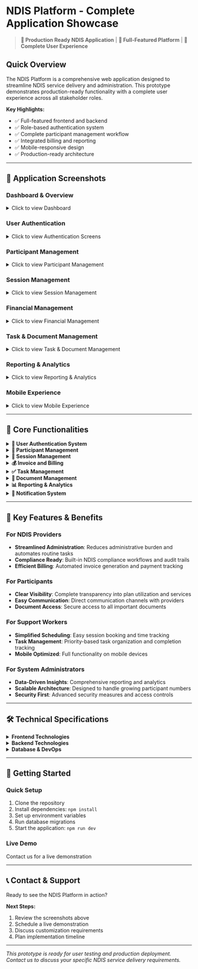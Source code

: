 # NDIS Platform - Complete Application Showcase

> **🚀 Production Ready NDIS Application** | **📱 Full-Featured Platform** | **🎯 Complete User Experience**

## Quick Overview

The NDIS Platform is a comprehensive web application designed to streamline NDIS service delivery and administration. This prototype demonstrates production-ready functionality with a complete user experience across all stakeholder roles.

**Key Highlights:**
- ✅ Full-featured frontend and backend
- ✅ Role-based authentication system
- ✅ Complete participant management workflow
- ✅ Integrated billing and reporting
- ✅ Mobile-responsive design
- ✅ Production-ready architecture

---

## 📱 Application Screenshots

### Dashboard & Overview
<details>
<summary>Click to view Dashboard</summary>

![Dashboard](./screenshots/1.png)
*Main dashboard showing key metrics and quick actions*

</details>

### User Authentication
<details>
<summary>Click to view Authentication Screens</summary>

![Login Screen](./screenshots/2.png)
*Secure login with multiple authentication options*

![Registration](./screenshots/3.png)
*User registration with role-based access*

</details>

### Participant Management
<details>
<summary>Click to view Participant Management</summary>

![Participant List](./screenshots/4.png)
*Comprehensive participant directory*

![Participant Profile](./screenshots/5.png)
*Detailed participant information and NDIS plan tracking*

![Plan Management](./screenshots/6.png)
*NDIS plan tracking and budget management*

</details>

### Session Management
<details>
<summary>Click to view Session Management</summary>

![Session Booking](./screenshots/7.png)
*Intuitive session scheduling interface*

![Session History](./screenshots/8.png)
*Complete session tracking and history*

![Time Tracking](./screenshots/9.png)
*Real-time session tracking for support workers*

</details>

### Financial Management
<details>
<summary>Click to view Financial Management</summary>

![Invoice Generation](./screenshots/10.png)
*Automated invoice generation from sessions*

![Financial Reports](./screenshots/11.png)
*Comprehensive financial reporting dashboard*

![Payment Tracking](./screenshots/12.png)
*Payment status and NDIS claim tracking*

</details>

### Task & Document Management
<details>
<summary>Click to view Task & Document Management</summary>

![Task Management](./screenshots/13.png)
*Priority-based task organization and tracking*

![Document Storage](./screenshots/14.png)
*Secure document management with version control*

</details>

### Reporting & Analytics
<details>
<summary>Click to view Reporting & Analytics</summary>

![Analytics Dashboard](./screenshots/15.png)
*Data-driven insights and performance metrics*

![Custom Reports](./screenshots/16.png)
*Flexible report generation tools*

</details>

### Mobile Experience
<details>
<summary>Click to view Mobile Experience</summary>

![Mobile Dashboard](./screenshots/17.png)
*Fully responsive mobile interface*

![Mobile Navigation](./screenshots/18.png)
*Optimized mobile navigation and UX*

</details>

---

## 🎯 Core Functionalities

<details>
<summary><strong>👤 User Authentication System</strong></summary>

- Login with email/password
- Social login (Google, Microsoft)
- Role-based access (Admin, Provider, Support Worker, Participant)
- Password reset functionality
- Session management with JWT

</details>

<details>
<summary><strong>🏥 Participant Management</strong></summary>

- Participant registration and profile management
- NDIS plan tracking and management
- Plan expiry notifications
- Document storage for participant records
- Comprehensive participant information dashboard

</details>

<details>
<summary><strong>📅 Session Management</strong></summary>

- Schedule and track support sessions
- Session approval workflow
- Service booking management
- Session history and reporting
- Time tracking for support workers

</details>

<details>
<summary><strong>💰 Invoice and Billing</strong></summary>

- Generate invoices from sessions
- Track payment status
- Financial reporting
- NDIS claim integration
- Export financial data

</details>

<details>
<summary><strong>✅ Task Management</strong></summary>

- Create and assign tasks
- Track task completion
- Task notifications and reminders
- Priority-based task organization

</details>

<details>
<summary><strong>📄 Document Management</strong></summary>

- Upload and store participant documents
- Document version control
- Document sharing and permissions
- Document categories and tagging

</details>

<details>
<summary><strong>📊 Reporting & Analytics</strong></summary>

- Dashboard with key performance metrics
- Financial reports
- Service delivery statistics
- Plan utilization tracking
- Custom report generation

</details>

<details>
<summary><strong>🔔 Notification System</strong></summary>

- Real-time notifications
- Email notifications
- Plan expiry alerts
- Session approval notifications
- System notifications

</details>

---

## 🌟 Key Features & Benefits

### For NDIS Providers
- **Streamlined Administration**: Reduces administrative burden and automates routine tasks
- **Compliance Ready**: Built-in NDIS compliance workflows and audit trails
- **Efficient Billing**: Automated invoice generation and payment tracking

### For Participants
- **Clear Visibility**: Complete transparency into plan utilization and services
- **Easy Communication**: Direct communication channels with providers
- **Document Access**: Secure access to all important documents

### For Support Workers
- **Simplified Scheduling**: Easy session booking and time tracking
- **Task Management**: Priority-based task organization and completion tracking
- **Mobile Optimized**: Full functionality on mobile devices

### For System Administrators
- **Data-Driven Insights**: Comprehensive reporting and analytics
- **Scalable Architecture**: Designed to handle growing participant numbers
- **Security First**: Advanced security measures and access controls

---

## 🛠 Technical Specifications

<details>
<summary><strong>Frontend Technologies</strong></summary>

- **Framework**: Vue.js 3.x
- **State Management**: Pinia 2.x
- **Router**: Vue Router 4.x
- **UI Components**: Custom component library
- **CSS Framework**: Tailwind CSS 3.x
- **Build Tool**: Vite 5.x
- **HTTP Client**: Axios 1.x
- **Icons**: Heroicons
- **Design**: Mobile and desktop optimized

</details>

<details>
<summary><strong>Backend Technologies</strong></summary>

- **Runtime**: Node.js 18.x
- **Framework**: Express.js 4.x
- **Authentication**: JWT (jsonwebtoken 9.x)
- **Database ORM**: Sequelize 6.x
- **API Documentation**: Swagger/OpenAPI 3.0
- **Security**: Helmet, CORS, rate limiting
- **Email Service**: Nodemailer 6.x
- **Validation**: Joi 17.x

</details>

<details>
<summary><strong>Database & DevOps</strong></summary>

- **Database**: PostgreSQL 15.x
- **Migrations**: Sequelize migrations
- **Containerization**: Docker ready
- **CI/CD**: GitHub Actions prepared
- **Version Control**: Git
- **Environment**: dotenv configuration

</details>

---

## 🚀 Getting Started

### Quick Setup
1. Clone the repository
2. Install dependencies: `npm install`
3. Set up environment variables
4. Run database migrations
5. Start the application: `npm run dev`

### Live Demo
Contact us for a live demonstration

---

## 📞 Contact & Support

Ready to see the NDIS Platform in action? 

**Next Steps:**
1. Review the screenshots above
2. Schedule a live demonstration
3. Discuss customization requirements
4. Plan implementation timeline

---

*This prototype is ready for user testing and production deployment. Contact us to discuss your specific NDIS service delivery requirements.*